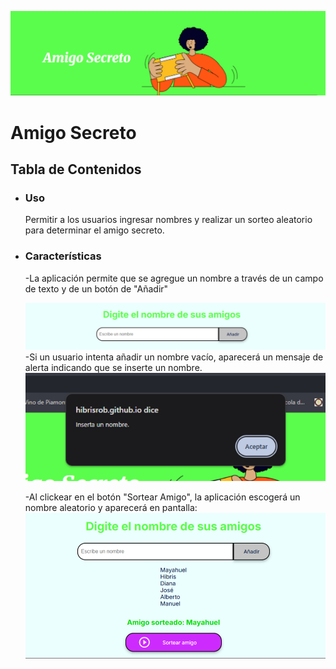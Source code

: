 ![image alt](https://github.com/hibrisrob/Challenge/blob/master/assets/amigo-secreto.png)

<h1>Amigo Secreto</h1>

## Tabla de Contenidos
- ### Uso
  Permitir a los usuarios ingresar nombres y realizar un sorteo aleatorio para determinar el amigo secreto.
- ### Características
  -La aplicación permite que se agregue un nombre a través de un campo de texto y de un botón de 
   "Añadir"
  
  ![image alt](https://github.com/hibrisrob/Challenge/blob/master/assets/digite.png)
  -Si un usuario intenta añadir un nombre vacío, aparecerá un mensaje de alerta indicando que se   inserte un nombre.
   ![image alt](https://github.com/hibrisrob/Challenge/blob/master/assets/inserta.png)
  
  -Al clickear en el botón "Sortear Amigo", la aplicación escogerá un nombre aleatorio y 
  aparecerá en pantalla:
   ![image alt](https://github.com/hibrisrob/Challenge/blob/master/assets/amigosorteado.png)
  
